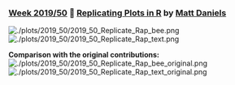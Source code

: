 ### [Week 2019/50](https://github.com/Z3tt/TidyTuesday/blob/master/R/2019_50_Replicates.Rmd) 🎤 [Replicating Plots in R](https://simplystatistics.org/2019/08/28/you-can-replicate-almost-any-plot-with-ggplot2/) by [Matt Daniels](https://pudding.cool/projects/vocabulary/)
![./plots/2019_50/2019_50_Replicate_Rap_bee.png](https://raw.githubusercontent.com/Z3tt/TidyTuesday/master/plots/2019_50/2019_50_Replicate_Rap_bee.png)  
![./plots/2019_50/2019_50_Replicate_Rap_text.png](https://raw.githubusercontent.com/Z3tt/TidyTuesday/master/plots/2019_50/2019_50_Replicate_Rap_text.png)


**Comparison with the original contributions:**
<br>
![./plots/2019_50/2019_50_Replicate_Rap_bee_original.png](https://raw.githubusercontent.com/Z3tt/TidyTuesday/master/plots/2019_50/2019_50_Replicate_Rap_bee_original.png)  
![./plots/2019_50/2019_50_Replicate_Rap_text_original.png](https://raw.githubusercontent.com/Z3tt/TidyTuesday/master/plots/2019_50/2019_50_Replicate_Rap_text_original.png)
